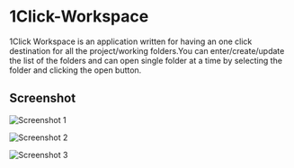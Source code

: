 1Click-Workspace
=================

1Click Workspace is an application written for having an one click destination for all the project/working folders.You can enter/create/update the list of the folders and can open single folder at a time by selecting the folder and clicking the open button.

Screenshot
----------

![Screenshot 1](http://s6.postimg.org/4dcsvqymp/pic1.png "Screenshot1")

![Screenshot 2](http://s6.postimg.org/rg3bux041/pic2.png "Screenshot2")

![Screenshot 3](http://s6.postimg.org/bs24o4ki9/pic3.png "Screenshot3")

